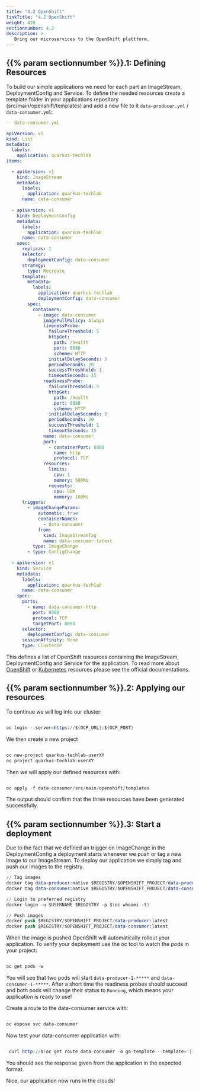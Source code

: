 ```yaml
---
title: "4.2 OpenShift"
linkTitle: "4.2 OpenShift"
weight: 420
sectionnumber: 4.2
description: >
   Bring our microservices to the OpenShift plattform.
---
```


## {{% param sectionnumber %}}.1: Defining Resources

To build our simple applications we need for each part an ImageStream, DeploymentConfig and Service. To define the needed resources create a template folder in your applications repository (src/main/openshift/templates) and add a new file to it `data-producer.yml` / `data-consumer.yml`:

```yml
-- data-consumer.yml

apiVersion: v1
kind: List
metadata:
  labels:
    application: quarkus-techlab
items:

  - apiVersion: v1
    kind: ImageStream
    metadata:
      labels:
        application: quarkus-techlab
      name: data-consumer
  
  - apiVersion: v1
    kind: DeploymentConfig
    metadata:
      labels:
        application: quarkus-techlab
      name: data-consumer
    spec:
      replicas: 1
      selector:
        deploymentConfig: data-consumer
      strategy:
        type: Recreate
      template:
        metadata:
          labels:
            application: quarkus-techlab
            deploymentConfig: data-consumer
        spec:
          containers:
            - image: data-consumer
              imagePullPolicy: Always
              livenessProbe:
                failureThreshold: 5
                httpGet:
                  path: /health
                  port: 8080
                  scheme: HTTP
                initialDelaySeconds: 3
                periodSeconds: 20
                successThreshhold: 1
                timeoutSeconds: 15
              readinessProbe:
                failureThreshold: 5
                httpGet:
                  path: /health
                  port: 8080
                  scheme: HTTP
                initialDelaySeconds: 3
                periodSeconds: 20
                successThreshold: 1
                timeoutSeconds: 15
              name: data-consumer
              port:
                - containerPort: 8080
                  name: http
                  protocol: TCP
              resources:
                limits:
                  cpu: 1
                  memory: 500Mi
                requests:
                  cpu: 50m
                  memory: 100Mi
      triggers:
        - imageChangeParams:
            automatic: true
            containerNames:
              - data-consumer
            from:
              kind: ImageStreamTag
              name: data-consumer:latest
          type: ImageChange
        - type: ConfigChange
  
  - apiVersion: v1
    kind: Service
    metadata:
      labels:
        application: quarkus-techlab
      name: data-consumer
    spec:
      ports:
        - name: data-consumer-http
          port: 8080
          protocol: TCP
          targetPort: 8080
      selector:
        deploymentConfig: data-consumer
      sessionAffinity: None
      type: ClusterIP

```

This defines a list of OpenShift resources containing the ImageStream, DeploymentConfig and Service for the application. To read more about [OpenShift](https://docs.openshift.com/container-platform/4.5/welcome/index.html) or [Kubernetes](https://kubernetes.io/docs/home/) resources please see the official documentations.


## {{% param sectionnumber %}}.2: Applying our resources

To continue we will log into our cluster:

```s

oc login --server=https://${OCP_URL}:${OCP_PORT}

```

We then create a new project

```s

oc new-project quarkus-techlab-userXY
oc project quarkus-techlab-userXY

```

Then we will apply our defined resources with:

```s

oc apply -f data-consumer/src/main/openshift/templates

```

The output should confirm that the three resources have been generated successfully.


## {{% param sectionnumber %}}.3: Start a deployment

Due to the fact that we defined an trigger on ImageChange in the DeploymentConfig a deployment starts whenever we push or tag a new image to our ImageStream. To deploy our application we simply tag and push our images to the registry.

```s
// Tag images
docker tag data-producer:native $REGISTRY/$OPENSHIFT_PROJECT/data-producer:latest
docker tag data-consumer:native $REGISTRY/$OPENSHIFT_PROJECT/data-consumer:latest

// Login to preferred registry
docker login -u $USERNAME $REGISTRY -p $(oc whoami -t)

// Push images
docker push $REGISTRY/$OPENSHIFT_PROJECT/data-producer:latest
docker push $REGISTRY/$OPENSHIFT_PROJECT/data-consumer:latest

```

When the image is pushed OpenShift will automatically rollout your application. To verify your deployment use the oc tool to watch the pods in your project:

```s

oc get pods -w

```

You will see that two pods will start `data-producer-1-*****` and `data-consumer-1-*****`. After a short time the readiness probes should succeed and both pods will change their status to `Running`, which means your application is ready to use!

Create a route to the data-consumer service with:

```s

oc expose svc data-consumer

```

Now test your data-consumer application with:

```s

 curl http://$(oc get route data-consumer -o go-template --template='{{.spec.host}}')/data

```

You should see the response given from the application in the expected format.

Nice, our application now runs in the clouds!
